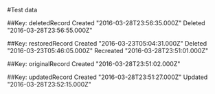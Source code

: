 #Test data
 
##Key: deletedRecord
           Created "2016-03-28T23:56:35.000Z"
           Deleted "2016-03-28T23:56:55.000Z"
   
##Key: restoredRecord
           Created "2016-03-23T05:04:31.000Z"
           Deleted "2016-03-23T05:46:05.000Z"
         Recreated "2016-03-28T23:51:01.000Z"
 
##Key: originalRecord
           Created "2016-03-28T23:51:02.000Z"
 
##Key: updatedRecord
           Created "2016-03-28T23:51:27.000Z"
           Updated "2016-03-28T23:52:15.000Z"
